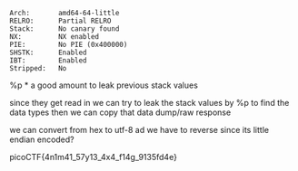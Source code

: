     Arch:       amd64-64-little
    RELRO:      Partial RELRO
    Stack:      No canary found
    NX:         NX enabled
    PIE:        No PIE (0x400000)
    SHSTK:      Enabled
    IBT:        Enabled
    Stripped:   No

%p * a good amount to leak previous stack values

since they get read in we can try to leak the stack values by %p to find the data types
then we can copy that data dump/raw response

we can convert from hex to utf-8 ad we have to reverse since its little endian encoded?

picoCTF{4n1m41_57y13_4x4_f14g_9135fd4e}